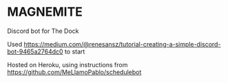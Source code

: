 # MAGNEMITE
Discord bot for The Dock

Used https://medium.com/@renesansz/tutorial-creating-a-simple-discord-bot-9465a2764dc0 to start

Hosted on Heroku, using instructions from https://github.com/MeLlamoPablo/schedulebot
